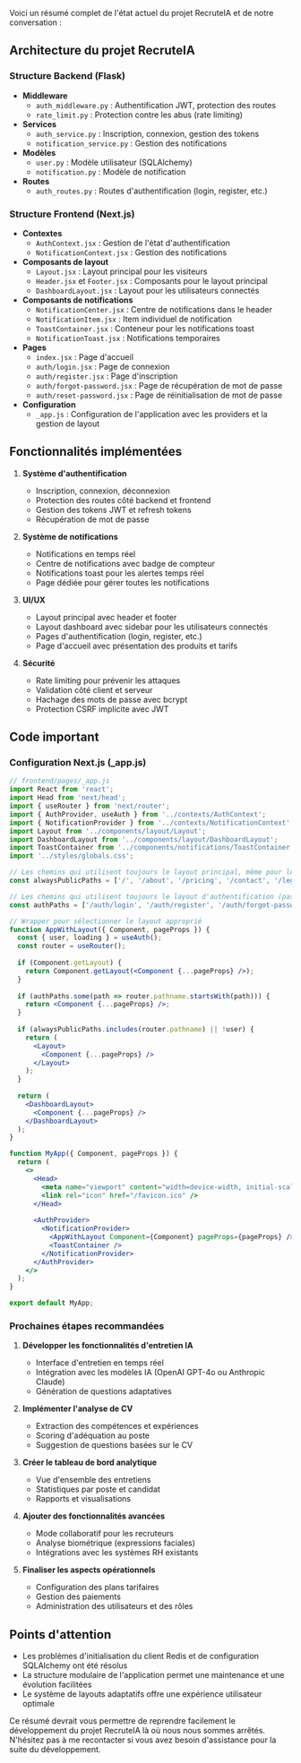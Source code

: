 Voici un résumé complet de l'état actuel du projet RecruteIA et de notre conversation :

## Architecture du projet RecruteIA

### Structure Backend (Flask)
- **Middleware**
  - `auth_middleware.py` : Authentification JWT, protection des routes
  - `rate_limit.py` : Protection contre les abus (rate limiting)
- **Services**
  - `auth_service.py` : Inscription, connexion, gestion des tokens
  - `notification_service.py` : Gestion des notifications
- **Modèles**
  - `user.py` : Modèle utilisateur (SQLAlchemy)
  - `notification.py` : Modèle de notification
- **Routes**
  - `auth_routes.py` : Routes d'authentification (login, register, etc.)

### Structure Frontend (Next.js)
- **Contextes**
  - `AuthContext.jsx` : Gestion de l'état d'authentification
  - `NotificationContext.jsx` : Gestion des notifications
- **Composants de layout**
  - `Layout.jsx` : Layout principal pour les visiteurs
  - `Header.jsx` et `Footer.jsx` : Composants pour le layout principal
  - `DashboardLayout.jsx` : Layout pour les utilisateurs connectés
- **Composants de notifications**
  - `NotificationCenter.jsx` : Centre de notifications dans le header
  - `NotificationItem.jsx` : Item individuel de notification
  - `ToastContainer.jsx` : Conteneur pour les notifications toast
  - `NotificationToast.jsx` : Notifications temporaires
- **Pages**
  - `index.jsx` : Page d'accueil
  - `auth/login.jsx` : Page de connexion
  - `auth/register.jsx` : Page d'inscription
  - `auth/forgot-password.jsx` : Page de récupération de mot de passe
  - `auth/reset-password.jsx` : Page de réinitialisation de mot de passe
- **Configuration**
  - `_app.js` : Configuration de l'application avec les providers et la gestion de layout

## Fonctionnalités implémentées

1. **Système d'authentification**
   - Inscription, connexion, déconnexion
   - Protection des routes côté backend et frontend
   - Gestion des tokens JWT et refresh tokens
   - Récupération de mot de passe

2. **Système de notifications**
   - Notifications en temps réel
   - Centre de notifications avec badge de compteur
   - Notifications toast pour les alertes temps réel
   - Page dédiée pour gérer toutes les notifications

3. **UI/UX**
   - Layout principal avec header et footer
   - Layout dashboard avec sidebar pour les utilisateurs connectés
   - Pages d'authentification (login, register, etc.)
   - Page d'accueil avec présentation des produits et tarifs

4. **Sécurité**
   - Rate limiting pour prévenir les attaques
   - Validation côté client et serveur
   - Hachage des mots de passe avec bcrypt
   - Protection CSRF implicite avec JWT

## Code important

### Configuration Next.js (_app.js)
```jsx
// frontend/pages/_app.js
import React from 'react';
import Head from 'next/head';
import { useRouter } from 'next/router';
import { AuthProvider, useAuth } from '../contexts/AuthContext';
import { NotificationProvider } from '../contexts/NotificationContext';
import Layout from '../components/layout/Layout';
import DashboardLayout from '../components/layout/DashboardLayout';
import ToastContainer from '../components/notifications/ToastContainer';
import '../styles/globals.css';

// Les chemins qui utilisent toujours le layout principal, même pour les utilisateurs connectés
const alwaysPublicPaths = ['/', '/about', '/pricing', '/contact', '/legal'];

// Les chemins qui utilisent toujours le layout d'authentification (pas de layout)
const authPaths = ['/auth/login', '/auth/register', '/auth/forgot-password', '/auth/reset-password'];

// Wrapper pour sélectionner le layout approprié
function AppWithLayout({ Component, pageProps }) {
  const { user, loading } = useAuth();
  const router = useRouter();
  
  if (Component.getLayout) {
    return Component.getLayout(<Component {...pageProps} />);
  }
  
  if (authPaths.some(path => router.pathname.startsWith(path))) {
    return <Component {...pageProps} />;
  }
  
  if (alwaysPublicPaths.includes(router.pathname) || !user) {
    return (
      <Layout>
        <Component {...pageProps} />
      </Layout>
    );
  }
  
  return (
    <DashboardLayout>
      <Component {...pageProps} />
    </DashboardLayout>
  );
}

function MyApp({ Component, pageProps }) {
  return (
    <>
      <Head>
        <meta name="viewport" content="width=device-width, initial-scale=1" />
        <link rel="icon" href="/favicon.ico" />
      </Head>
      
      <AuthProvider>
        <NotificationProvider>
          <AppWithLayout Component={Component} pageProps={pageProps} />
          <ToastContainer />
        </NotificationProvider>
      </AuthProvider>
    </>
  );
}

export default MyApp;
```

### Prochaines étapes recommandées

1. **Développer les fonctionnalités d'entretien IA**
   - Interface d'entretien en temps réel
   - Intégration avec les modèles IA (OpenAI GPT-4o ou Anthropic Claude)
   - Génération de questions adaptatives

2. **Implémenter l'analyse de CV**
   - Extraction des compétences et expériences
   - Scoring d'adéquation au poste
   - Suggestion de questions basées sur le CV

3. **Créer le tableau de bord analytique**
   - Vue d'ensemble des entretiens
   - Statistiques par poste et candidat
   - Rapports et visualisations

4. **Ajouter des fonctionnalités avancées**
   - Mode collaboratif pour les recruteurs
   - Analyse biométrique (expressions faciales)
   - Intégrations avec les systèmes RH existants

5. **Finaliser les aspects opérationnels**
   - Configuration des plans tarifaires
   - Gestion des paiements
   - Administration des utilisateurs et des rôles

## Points d'attention

- Les problèmes d'initialisation du client Redis et de configuration SQLAlchemy ont été résolus
- La structure modulaire de l'application permet une maintenance et une évolution facilitées
- Le système de layouts adaptatifs offre une expérience utilisateur optimale

Ce résumé devrait vous permettre de reprendre facilement le développement du projet RecruteIA là où nous nous sommes arrêtés. N'hésitez pas à me recontacter si vous avez besoin d'assistance pour la suite du développement.